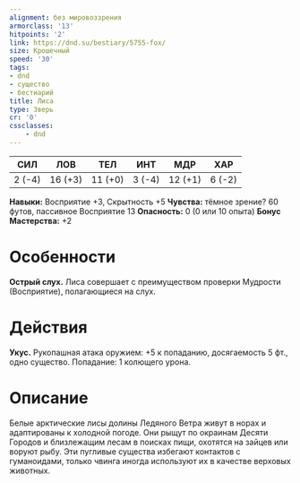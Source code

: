```yaml
---
alignment: без мировоззрения
armorclass: '13'
hitpoints: '2'
link: https://dnd.su/bestiary/5755-fox/
size: Крошечный
speed: '30'
tags:
- dnd
- существо
- бестиарий
title: Лиса
type: Зверь
cr: '0'
cssclasses:
    - dnd
---
```



| СИЛ | ЛОВ | ТЕЛ | ИНТ | МДР | ХАР |
|---|---|---|---|---|---|
| 2 (-4) | 16 (+3) | 11 (+0) | 3 (-4) | 12 (+1) | 6 (-2) |
**Навыки:** Восприятие +3, Скрытность +5
**Чувства:** тёмное зрение? 60 футов, пассивное Восприятие 13
**Опасность:** 0 (0 или 10 опыта)
**Бонус Мастерства:** +2


# Особенности
**Острый слух.** Лиса совершает с преимуществом проверки Мудрости (Восприятие), полагающиеся на слух.


# Действия
**Укус.** Рукопашная атака оружием: +5 к попаданию, досягаемость 5 фт., одно существо. Попадание: 1 колющего урона.


# Описание
Белые арктические лисы долины Ледяного Ветра живут в норах и адаптированы к холодной погоде. Они рыщут по окраинам Десяти Городов и близлежащим лесам в поисках пищи, охотятся на зайцев или воруют рыбу. Эти пугливые существа избегают контактов с гуманоидами, только чвинга иногда используют их в качестве верховых животных.